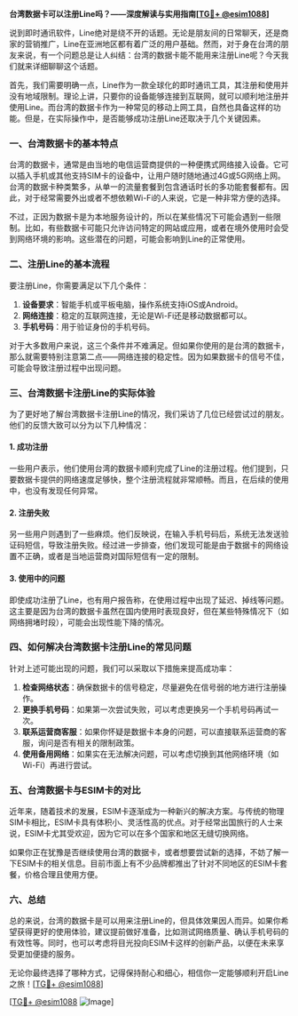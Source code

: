 **台湾数据卡可以注册Line吗？——深度解读与实用指南[[TG💪+ @esim1088](https://t.me/s/esim1088)]**

说到即时通讯软件，Line绝对是绕不开的话题。无论是朋友间的日常聊天，还是商家的营销推广，Line在亚洲地区都有着广泛的用户基础。然而，对于身在台湾的朋友来说，有一个问题总是让人纠结：台湾的数据卡能不能用来注册Line呢？今天我们就来详细聊聊这个话题。

首先，我们需要明确一点，Line作为一款全球化的即时通讯工具，其注册和使用并没有地域限制。理论上讲，只要你的设备能够连接到互联网，就可以顺利地注册并使用Line。而台湾的数据卡作为一种常见的移动上网工具，自然也具备这样的功能。但是，在实际操作中，是否能够成功注册Line还取决于几个关键因素。

### **一、台湾数据卡的基本特点**

台湾的数据卡，通常是由当地的电信运营商提供的一种便携式网络接入设备。它可以插入手机或其他支持SIM卡的设备中，让用户随时随地通过4G或5G网络上网。台湾的数据卡种类繁多，从单一的流量套餐到包含通话时长的多功能套餐都有。因此，对于经常需要外出或者不想依赖Wi-Fi的人来说，它是一种非常方便的选择。

不过，正因为数据卡是为本地服务设计的，所以在某些情况下可能会遇到一些限制。比如，有些数据卡可能只允许访问特定的网站或应用，或者在境外使用时会受到网络环境的影响。这些潜在的问题，可能会影响到Line的正常使用。

### **二、注册Line的基本流程**

要注册Line，你需要满足以下几个条件：

1. **设备要求**：智能手机或平板电脑，操作系统支持iOS或Android。
2. **网络连接**：稳定的互联网连接，无论是Wi-Fi还是移动数据都可以。
3. **手机号码**：用于验证身份的手机号码。

对于大多数用户来说，这三个条件并不难满足。但如果你使用的是台湾的数据卡，那么就需要特别注意第二点——网络连接的稳定性。因为如果数据卡的信号不佳，可能会导致注册过程中出现问题。

### **三、台湾数据卡注册Line的实际体验**

为了更好地了解台湾数据卡注册Line的情况，我们采访了几位已经尝试过的朋友。他们的反馈大致可以分为以下几种情况：

#### **1. 成功注册**
一些用户表示，他们使用台湾的数据卡顺利完成了Line的注册过程。他们提到，只要数据卡提供的网络速度足够快，整个注册流程就非常顺畅。而且，在后续的使用中，也没有发现任何异常。

#### **2. 注册失败**
另一些用户则遇到了一些麻烦。他们反映说，在输入手机号码后，系统无法发送验证码短信，导致注册失败。经过进一步排查，他们发现可能是由于数据卡的网络设置不正确，或者是当地运营商对国际短信有一定的限制。

#### **3. 使用中的问题**
即使成功注册了Line，也有用户报告称，在使用过程中出现了延迟、掉线等问题。这主要是因为台湾的数据卡虽然在国内使用时表现良好，但在某些特殊情况下（如网络拥堵时段），可能会出现性能下降的情况。

### **四、如何解决台湾数据卡注册Line的常见问题**

针对上述可能出现的问题，我们可以采取以下措施来提高成功率：

1. **检查网络状态**：确保数据卡的信号稳定，尽量避免在信号弱的地方进行注册操作。
2. **更换手机号码**：如果第一次尝试失败，可以考虑更换另一个手机号码再试一次。
3. **联系运营商客服**：如果你怀疑是数据卡本身的问题，可以直接联系运营商的客服，询问是否有相关的限制政策。
4. **使用备用网络**：如果实在无法解决问题，可以考虑切换到其他网络环境（如Wi-Fi）再进行尝试。

### **五、台湾数据卡与ESIM卡的对比**

近年来，随着技术的发展，ESIM卡逐渐成为一种新兴的解决方案。与传统的物理SIM卡相比，ESIM卡具有体积小、灵活性高的优点。对于经常出国旅行的人士来说，ESIM卡尤其受欢迎，因为它可以在多个国家和地区无缝切换网络。

如果你正在犹豫是否继续使用台湾的数据卡，或者想要尝试新的选择，不妨了解一下ESIM卡的相关信息。目前市面上有不少品牌都推出了针对不同地区的ESIM卡套餐，价格合理且使用方便。

### **六、总结**

总的来说，台湾的数据卡是可以用来注册Line的，但具体效果因人而异。如果你希望获得更好的使用体验，建议提前做好准备，比如测试网络质量、确认手机号码的有效性等。同时，也可以考虑将目光投向ESIM卡这样的创新产品，以便在未来享受更加便捷的服务。

无论你最终选择了哪种方式，记得保持耐心和细心，相信你一定能够顺利开启Line之旅！[[TG💪+ @esim1088](https://t.me/s/esim1088)]

[[TG💪+ @esim1088](https://t.me/s/esim1088) ![Image](https://i.postimg.cc/4NQfJmqS/Snipaste-2025-05-13-00-14-12.png)]